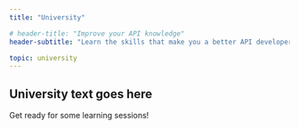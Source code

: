 ```yaml
---
title: "University"

# header-title: "Improve your API knowledge"
header-subtitle: "Learn the skills that make you a better API developer through our courses"

topic: university
---
```


<section>

  # University text goes here
  Get ready for some learning sessions!

</section>
